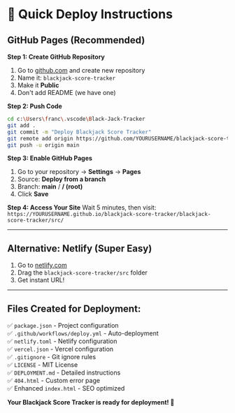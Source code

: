 # 🚀 Quick Deploy Instructions

## GitHub Pages (Recommended)

**Step 1: Create GitHub Repository**
1. Go to [github.com](https://github.com) and create new repository
2. Name it: `blackjack-score-tracker`
3. Make it **Public**
4. Don't add README (we have one)

**Step 2: Push Code**
```bash
cd c:\Users\franc\.vscode\Black-Jack-Tracker
git add .
git commit -m "Deploy Blackjack Score Tracker"
git remote add origin https://github.com/YOURUSERNAME/blackjack-score-tracker.git
git push -u origin main
```

**Step 3: Enable GitHub Pages**
1. Go to your repository → **Settings** → **Pages**
2. Source: **Deploy from a branch**
3. Branch: **main** / **/ (root)**
4. Click **Save**

**Step 4: Access Your Site**
Wait 5 minutes, then visit:
`https://YOURUSERNAME.github.io/blackjack-score-tracker/blackjack-score-tracker/src/`

---

## Alternative: Netlify (Super Easy)

1. Go to [netlify.com](https://netlify.com)
2. Drag the `blackjack-score-tracker/src` folder
3. Get instant URL!

---

## Files Created for Deployment:

✅ `package.json` - Project configuration  
✅ `.github/workflows/deploy.yml` - Auto-deployment  
✅ `netlify.toml` - Netlify configuration  
✅ `vercel.json` - Vercel configuration  
✅ `.gitignore` - Git ignore rules  
✅ `LICENSE` - MIT License  
✅ `DEPLOYMENT.md` - Detailed instructions  
✅ `404.html` - Custom error page  
✅ Enhanced `index.html` - SEO optimized  

**Your Blackjack Score Tracker is ready for deployment! 🎉**
